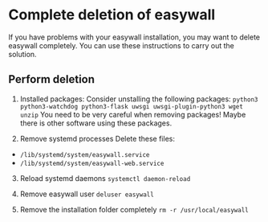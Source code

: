 # Complete deletion of easywall

If you have problems with your easywall installation, you may want to delete easywall completely. You can use these instructions to carry out the solution.

## Perform deletion

1. Installed packages:
   Consider unstalling the following packages:
   `python3 python3-watchdog python3-flask uwsgi uwsgi-plugin-python3 wget unzip`
   You need to be very careful when removing packages! Maybe there is other software using these packages.

2. Remove systemd processes
   Delete these files:

- `/lib/systemd/system/easywall.service`
- `/lib/systemd/system/easywall-web.service`

3. Reload systemd daemons
   `systemctl daemon-reload`

4. Remove easywall user
   `deluser easywall`

5. Remove the installation folder completely
   `rm -r /usr/local/easywall`

